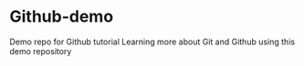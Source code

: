 # Github-demo
Demo repo for Github tutorial
  Learning more about Git and Github using this demo repository
